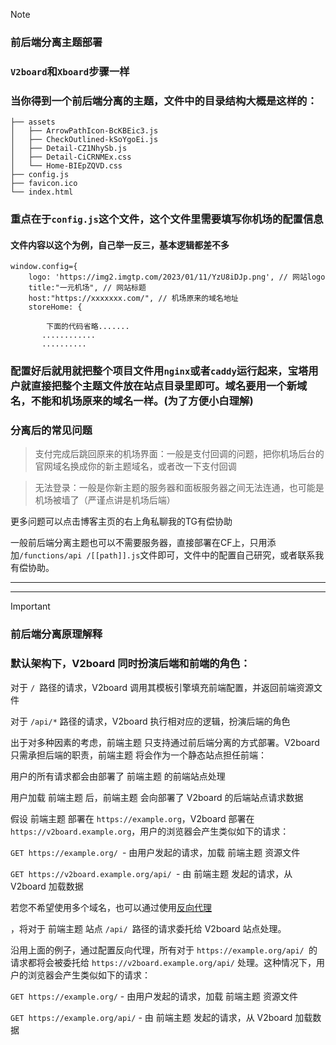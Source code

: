 > [!NOTE]
> ### 前后端分离主题部署

### `V2board`和`Xboard`步骤一样

###  当你得到一个前后端分离的主题，文件中的目录结构大概是这样的：
````
├── assets
│   ├── ArrowPathIcon-BcKBEic3.js
│   ├── CheckOutlined-kSoYgoEi.js
│   ├── Detail-CZ1NhySb.js
│   ├── Detail-CiCRNMEx.css
│   └── Home-BIEpZQVD.css
├── config.js
├── favicon.ico
└── index.html
````

### 重点在于`config.js`这个文件，这个文件里需要填写你机场的配置信息

#### 文件内容以这个为例，自己举一反三，基本逻辑都差不多
```
window.config={
    logo: 'https://img2.imgtp.com/2023/01/11/YzU8iDJp.png', // 网站logo
    title:"一元机场", // 网站标题
    host:"https://xxxxxxx.com/", // 机场原来的域名地址
    storeHome: {
         
        下面的代码省略.......
       ............
       ..........

```

### 配置好后就用就把整个项目文件用`nginx`或者`caddy`运行起来，宝塔用户就直接把整个主题文件放在站点目录里即可。域名要用一个新域名，不能和机场原来的域名一样。(为了方便小白理解)


### 分离后的常见问题

>支付完成后跳回原来的机场界面：一般是支付回调的问题，把你机场后台的官网域名换成你的新主题域名，或者改一下支付回调

>无法登录：一般是你新主题的服务器和面板服务器之间无法连通，也可能是机场被墙了（严谨点讲是机场后端）


更多问题可以点击博客主页的右上角私聊我的TG有偿协助



一般前后端分离主题也可以不需要服务器，直接部署在CF上，只用添加`/functions/api
/[[path]].js`文件即可，文件中的配置自己研究，或者联系我有偿协助。


---


---

> [!IMPORTANT]
> ### 前后端分离原理解释

### 默认架构下，V2board 同时扮演后端和前端的角色：

对于 `/ `路径的请求，V2board 调用其模板引擎填充前端配置，并返回前端资源文件

对于 `/api/*` 路径的请求，V2board 执行相对应的逻辑，扮演后端的角色

出于对多种因素的考虑，前端主题 只支持通过前后端分离的方式部署。V2board 只需承担后端的职责，前端主题 将会作为一个静态站点担任前端：

用户的所有请求都会由部署了 前端主题 的前端站点处理

用户加载 前端主题 后，前端主题 会向部署了 V2board 的后端站点请求数据

假设 前端主题 部署在 `https://example.org`，V2board 部署在 `https://v2board.example.org`，用户的浏览器会产生类似如下的请求：

`GET https://example.org/ `- 由用户发起的请求，加载 前端主题 资源文件

`GET https://v2board.example.org/api/ `- 由 前端主题 发起的请求，从 V2board 加载数据


若您不希望使用多个域名，也可以通过使用[反向代理](https://zh.wikipedia.org/zh-cn/%E5%8F%8D%E5%90%91%E4%BB%A3%E7%90%86)

，将对于 前端主题 站点 `/api/ `路径的请求委托给 V2board 站点处理。

沿用上面的例子，通过配置反向代理，所有对于 `https://example.org/api/ `的请求都将会被委托给 `https://v2board.example.org/api/` 处理。这种情况下，用户的浏览器会产生类似如下的请求：

`GET https://example.org/` - 由用户发起的请求，加载 前端主题 资源文件

`GET https://example.org/api/` - 由 前端主题 发起的请求，从 V2board 加载数据